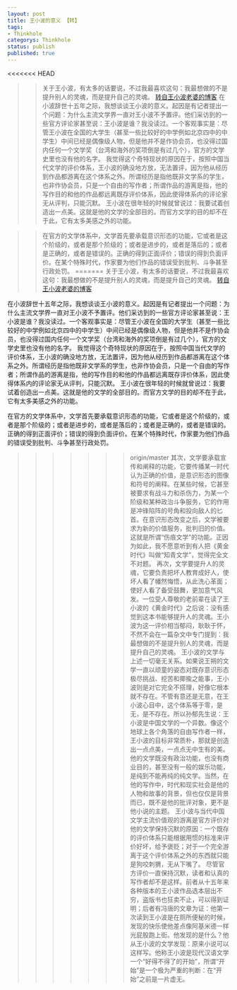 ```yaml
---
layout: post
title: 王小波的意义 【转】
tags:
- Thinkhole
categorys: Thinkhole
status: publish
published: true
---
```

<<<<<<< HEAD
>>关于王小波，有太多的话要说，不过我最喜欢这句：我最想做的不是提升别人的灵魂，而是提升自己的灵魂。 [转自王小波老婆的博客](http://blog.sina.com.cn/s/blog_473d53360102ec9w.html "Title") 
>>在小波辞世十五年之际，我想谈谈王小波的意义。起因是有记者提出一个问题：为什么主流文学界一直对王小波不予置评。他们采访到的一些官方评论家甚至说：王小波是谁？我没读过。一个客观事实是：尽管王小波在全国的大学生（甚至一些比较好的中学例如北京四中的中学生）中间已经是偶像级人物，但是他并不是作协会员，也没得过国内任何一个文学奖（台湾和海外的奖项倒是有过几个），官方的文学史里也没有他的名字。
我觉得这个奇特现状的原因在于，按照中国当代文学的评价体系，王小波的确没地方放，无法置评，因为他从经历到作品都游离在这个体系之外。所谓经历是指他既非文学系的学生，也非作协会员，只是一个自由的写作者；所谓作品的游离是指，他的写作目的和他的作品都远离既存评价体系，因此使得体系内的评论家无从评判，只能沉默。
王小波在很年轻的时候就曾说过：我要试着创造出一点美。这就是他的文学的全部目的。而官方文学的目的却不在于此，它有太多美感之外的功能。
<!--more-->
>>在官方的文学体系中，文学首先要承载意识形态的功能，它或者是这个阶级的，或者是那个阶级的；或者是进步的，或者是落后的；或者是正确的，或者是错误的。正确的得到正面评价；错误的得到负面评价。在某个特殊时代，作家要为他们作品的错误受到批判、斗争甚至行政处罚。
=======
关于王小波，有太多的话要说，不过我最喜欢这句：我最想做的不是提升别人的灵魂，而是提升自己的灵魂。 [转自王小波老婆的博客](http://blog.sina.com.cn/s/blog_473d53360102ec9w.html "Title") 

在小波辞世十五年之际，我想谈谈王小波的意义。起因是有记者提出一个问题：为什么主流文学界一直对王小波不予置评。他们采访到的一些官方评论家甚至说：王小波是谁？我没读过。一个客观事实是：尽管王小波在全国的大学生（甚至一些比较好的中学例如北京四中的中学生）中间已经是偶像级人物，但是他并不是作协会员，也没得过国内任何一个文学奖（台湾和海外的奖项倒是有过几个），官方的文学史里也没有他的名字。
我觉得这个奇特现状的原因在于，按照中国当代文学的评价体系，王小波的确没地方放，无法置评，因为他从经历到作品都游离在这个体系之外。所谓经历是指他既非文学系的学生，也非作协会员，只是一个自由的写作者；所谓作品的游离是指，他的写作目的和他的作品都远离既存评价体系，因此使得体系内的评论家无从评判，只能沉默。
王小波在很年轻的时候就曾说过：我要试着创造出一点美。这就是他的文学的全部目的。而官方文学的目的却不在于此，它有太多美感之外的功能。

<!--more-->
在官方的文学体系中，文学首先要承载意识形态的功能，它或者是这个阶级的，或者是那个阶级的；或者是进步的，或者是落后的；或者是正确的，或者是错误的。正确的得到正面评价；错误的得到负面评价。在某个特殊时代，作家要为他们作品的错误受到批判、斗争甚至行政处罚。
>>>>>>> origin/master
其次，文学要承载宣传和阐释的功能，它要传播某一时代认为正确的价值，是意识形态的图像和符号的阐释。在某些时候，它甚至被要求有战斗力和杀伤力，为某一个阶级和某种政治斗争服务，它的作用是冲锋陷阵的号角和投向敌人的匕首。在意识形态改变之后，文学被要求为新的价值服务，批判旧的价值。这就是所谓“伤痕文学”的功能。正因为如此，我不愿意听到有人把《黄金时代》叫做“知青文学”，觉得完全文不对题。
再次，文学要提升人的灵魂，它要负责把坏人教育成好人，使坏人看了幡然悔悟，从此洗心革面；使好人看了备受鼓舞，更加意气风发。一位受人尊敬的老前辈在读了王小波的《黄金时代》之后说：没有感觉到这本书能够提升人的灵魂。王小波为这一评价相当郁闷，耿耿于怀，不然不会在一篇杂文中专门提到：我最想做的不是提升别人的灵魂，而是提升自己的灵魂。
王小波的文学与上述一切毫无关系。如果说王朔的文学一直以顽童的姿态对既存意识形态极尽挑战、挖苦和揶揄之能事，王小波则是对它完全不搭理，好像它根本就不存在。不管有意还是无意，在王小波心目中，这个体系等于零，是无，是不存在。所以孙郁先生说：王小波是中国文学的一个异数。像这个地球上各个角落的自由写作者一样，王小波的目标非常质朴，那就是创造出一点点美，一点点无中生有的美。他的文学既没有政治功能，也没有商业目的，甚至没有一般的娱乐功能，是纯到不能再纯的纯文学。当然，在他的写作中，时代和现实社会是他的人物和故事的背景，但也仅仅是背景而已，既不是他的批评对象，更不是他小说的主题。
王小波与当代中国文学主流价值观的游离是官方评价对他的文学保持沉默的原因：一个既存的评价体系只能根据用惯的标准来评价好坏，给予褒贬；对于一个完全游离于这个评价体系之外的东西就只能是狗咬刺猬，无从下嘴了。
尽管官方评价一直保持沉默，读者和认真的写作者却不是这样。前者从十五年来各种版本的王小波作品选本层出不穷，盗版书也狂卖不止，可以得到证明；后者有冯唐的文章为证：他第一次读到王小波是在厕所便秘的时候，发现的快乐使他差点像阿基米德一样光屁股跑上街。他发现的是什么？他从王小波的文学发现：原来小说可以这样写。他称王小波是现代汉语文学一个“好得不得了的开始”，所谓“开始”是一个极为严重的判断：在“开始”之前是一片虚无。
